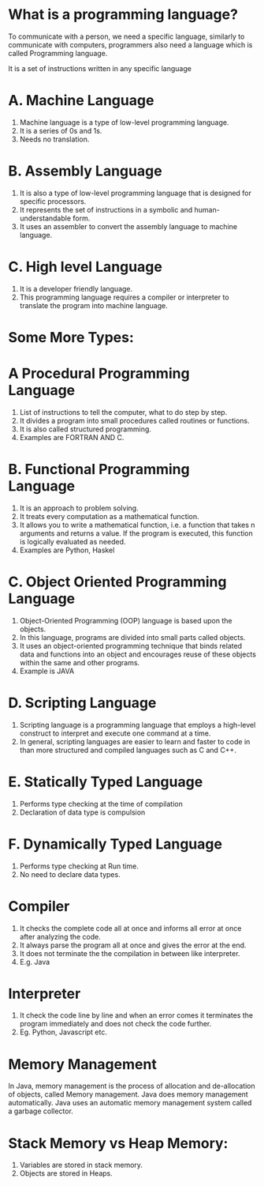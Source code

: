# What is a programming language?

To communicate with a person, we need a specific language, similarly to communicate with computers,
programmers also need a language which is called Programming language.

It is a set of instructions written in any specific language

# A. Machine Language

1. Machine language is a type of low-level programming language.
2. It is a series of 0s and 1s.
3. Needs no translation.

# B. Assembly Language

1. It is also a type of low-level programming language that is designed for specific processors.
2. It represents the set of instructions in a symbolic and human-understandable form.
3. It uses an assembler to convert the assembly language to machine language.

# C. High level Language

1. It is a developer friendly language.
2. This programming language requires a compiler or interpreter to
   translate the program into machine language.

# Some More Types:

# A Procedural Programming Language

1. List of instructions to tell the computer, what to do step by step.
2. It divides a program into small procedures called routines or functions.
3. It is also called structured programming.
4. Examples are FORTRAN AND C.

# B. Functional Programming Language

1. It is an approach to problem solving.
2. It treats every computation as a mathematical function.
3. It allows you to write a mathematical function, i.e. a function that takes n arguments and returns a value.
   If the program is executed, this function is logically evaluated as needed.
4. Examples are Python, Haskel

# C. Object Oriented Programming Language

1. Object-Oriented Programming (OOP) language is based upon the objects.
2. In this language, programs are divided into small parts called objects.
3. It uses an object-oriented programming technique that binds related data and functions
   into an object and encourages reuse of these objects within the same and other programs.
4. Example is JAVA

# D. Scripting Language

1. Scripting language is a programming language that employs a high-level construct to interpret and execute one command at a time.
2. In general, scripting languages are easier to learn and faster to code in than more structured and compiled languages such as C and C++.

# E. Statically Typed Language

1. Performs type checking at the time of compilation
2. Declaration of data type is compulsion

# F. Dynamically Typed Language

1. Performs type checking at Run time.
2. No need to declare data types.

# Compiler

1. It checks the complete code all at once and informs all error at once after analyzing the code.
2. It always parse the program all at once and gives the error at the end.
3. It does not terminate the the compilation in between like interpreter.
4. E.g. Java

# Interpreter

1. It check the code line by line and when an error comes it terminates the program immediately and does not check the code further.
2. Eg. Python, Javascript etc.

# Memory Management

In Java, memory management is the process of allocation and de-allocation of objects, called Memory management.
Java does memory management automatically. Java uses an automatic memory management system called a garbage collector.

# Stack Memory vs Heap Memory:

1. Variables are stored in stack memory.
2. Objects are stored in Heaps.
